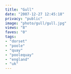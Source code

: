 ```yaml
---
title: "Gull"
date: "2007-12-27 12:45:18"
privacy: "public"
image: "photo/gull/gull.jpg"
views: "8"
faves: "0"
tags:
- "dorset"
- "poole"
- "quay"
- "poolequay"
- "england"
- "uk"
---
```


